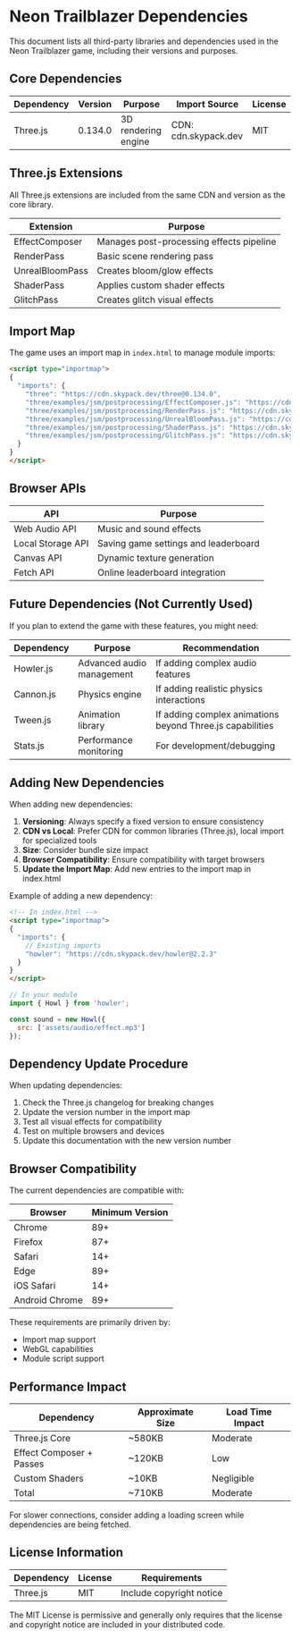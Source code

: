 # Neon Trailblazer Dependencies

This document lists all third-party libraries and dependencies used in the Neon Trailblazer game, including their versions and purposes.

## Core Dependencies

| Dependency | Version | Purpose | Import Source | License |
|------------|---------|---------|--------------|---------|
| Three.js | 0.134.0 | 3D rendering engine | CDN: cdn.skypack.dev | MIT |

## Three.js Extensions

All Three.js extensions are included from the same CDN and version as the core library.

| Extension | Purpose |
|-----------|---------|
| EffectComposer | Manages post-processing effects pipeline |
| RenderPass | Basic scene rendering pass |
| UnrealBloomPass | Creates bloom/glow effects |
| ShaderPass | Applies custom shader effects |
| GlitchPass | Creates glitch visual effects |

## Import Map

The game uses an import map in `index.html` to manage module imports:

```html
<script type="importmap">
{
  "imports": {
    "three": "https://cdn.skypack.dev/three@0.134.0",
    "three/examples/jsm/postprocessing/EffectComposer.js": "https://cdn.skypack.dev/three@0.134.0/examples/jsm/postprocessing/EffectComposer.js",
    "three/examples/jsm/postprocessing/RenderPass.js": "https://cdn.skypack.dev/three@0.134.0/examples/jsm/postprocessing/RenderPass.js",
    "three/examples/jsm/postprocessing/UnrealBloomPass.js": "https://cdn.skypack.dev/three@0.134.0/examples/jsm/postprocessing/UnrealBloomPass.js",
    "three/examples/jsm/postprocessing/ShaderPass.js": "https://cdn.skypack.dev/three@0.134.0/examples/jsm/postprocessing/ShaderPass.js",
    "three/examples/jsm/postprocessing/GlitchPass.js": "https://cdn.skypack.dev/three@0.134.0/examples/jsm/postprocessing/GlitchPass.js"
  }
}
</script>
```

## Browser APIs

| API | Purpose |
|-----|---------|
| Web Audio API | Music and sound effects |
| Local Storage API | Saving game settings and leaderboard |
| Canvas API | Dynamic texture generation |
| Fetch API | Online leaderboard integration |

## Future Dependencies (Not Currently Used)

If you plan to extend the game with these features, you might need:

| Dependency | Purpose | Recommendation |
|------------|---------|---------------|
| Howler.js | Advanced audio management | If adding complex audio features |
| Cannon.js | Physics engine | If adding realistic physics interactions |
| Tween.js | Animation library | If adding complex animations beyond Three.js capabilities |
| Stats.js | Performance monitoring | For development/debugging |

## Adding New Dependencies

When adding new dependencies:

1. **Versioning**: Always specify a fixed version to ensure consistency
2. **CDN vs Local**: Prefer CDN for common libraries (Three.js), local import for specialized tools
3. **Size**: Consider bundle size impact
4. **Browser Compatibility**: Ensure compatibility with target browsers
5. **Update the Import Map**: Add new entries to the import map in index.html

Example of adding a new dependency:

```html
<!-- In index.html -->
<script type="importmap">
{
  "imports": {
    // Existing imports
    "howler": "https://cdn.skypack.dev/howler@2.2.3"
  }
}
</script>
```

```javascript
// In your module
import { Howl } from 'howler';

const sound = new Howl({
  src: ['assets/audio/effect.mp3']
});
```

## Dependency Update Procedure

When updating dependencies:

1. Check the Three.js changelog for breaking changes
2. Update the version number in the import map
3. Test all visual effects for compatibility
4. Test on multiple browsers and devices
5. Update this documentation with the new version number

## Browser Compatibility

The current dependencies are compatible with:

| Browser | Minimum Version |
|---------|----------------|
| Chrome | 89+ |
| Firefox | 87+ |
| Safari | 14+ |
| Edge | 89+ |
| iOS Safari | 14+ |
| Android Chrome | 89+ |

These requirements are primarily driven by:
- Import map support
- WebGL capabilities
- Module script support

## Performance Impact

| Dependency | Approximate Size | Load Time Impact |
|------------|------------------|-----------------|
| Three.js Core | ~580KB | Moderate |
| Effect Composer + Passes | ~120KB | Low |
| Custom Shaders | ~10KB | Negligible |
| Total | ~710KB | Moderate |

For slower connections, consider adding a loading screen while dependencies are being fetched.

## License Information

| Dependency | License | Requirements |
|------------|---------|--------------|
| Three.js | MIT | Include copyright notice |

The MIT License is permissive and generally only requires that the license and copyright notice are included in your distributed code.